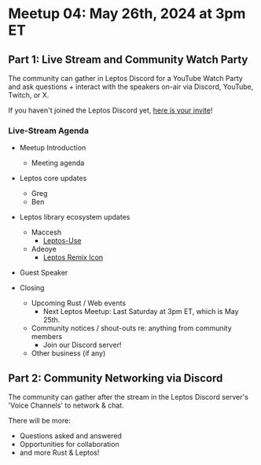 # Meetup 04: May 26th, 2024 at 3pm ET

## Part 1: Live Stream and Community Watch Party

The community can gather in Leptos Discord for a YouTube Watch Party and ask questions + interact with the speakers on-air via Discord, YouTube, Twitch, or X.

If you haven't joined the Leptos Discord yet, [here is your invite](https://discord.gg/x8NhWWYTV2)!

### Live-Stream Agenda

- Meetup Introduction
	- Meeting agenda

- Leptos core updates
	- Greg
	- Ben
 		

- Leptos library ecosystem updates
  - Maccesh
    - [Leptos-Use](https://leptos-use.rs/)
  - Adeoye
    - [Leptos Remix Icon](https://github.com/opeolluwa/leptos-remix-icon)

- Guest Speaker
  
- Closing
	- Upcoming Rust / Web events
		- Next Leptos Meetup: Last Saturday at 3pm ET, which is May 25th.
	- Community notices / shout-outs re: anything from community members
		- Join our Discord server!
	- Other business (if any)

## Part 2: Community Networking via Discord

The community can gather after the stream in the Leptos Discord server's 'Voice Channels' to network & chat.

There will be more:
- Questions asked and answered
- Opportunities for collaboration
- and more Rust & Leptos!
